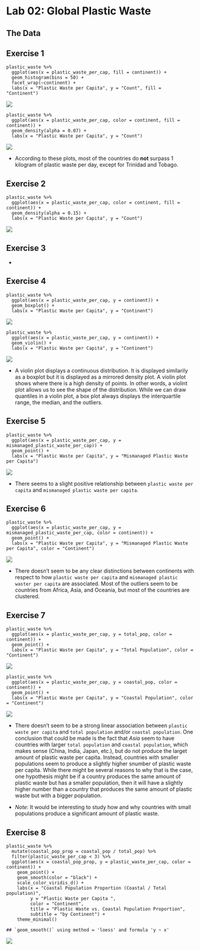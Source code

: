 Lab 02: Global Plastic Waste
================

The Data
--------

Exercise 1
----------

    plastic_waste %>% 
      ggplot(aes(x = plastic_waste_per_cap, fill = continent)) +
      geom_histogram(bins = 50) +
      facet_wrap(~continent) +
      labs(x = "Plastic Waste per Capita", y = "Count", fill = "Continent")

<img src="lab02_solutions_files/figure-gfm/plastic_waste_perCapita-1.png" style="display: block; margin: auto;" />

    plastic_waste %>% 
      ggplot(aes(x = plastic_waste_per_cap, color = continent, fill = continent)) +
      geom_density(alpha = 0.07) +
      labs(x = "Plastic Waste per Capita", y = "Count")

<img src="lab02_solutions_files/figure-gfm/plastic_waste_perCapita-2.png" style="display: block; margin: auto;" />

-   According to these plots, most of the countries do **not** surpass 1
    kilogram of plastic waste per day, except for Trinidad and Tobago.

Exercise 2
----------

    plastic_waste %>% 
      ggplot(aes(x = plastic_waste_per_cap, color = continent, fill = continent)) +
      geom_density(alpha = 0.15) +
      labs(x = "Plastic Waste per Capita", y = "Count")

<img src="lab02_solutions_files/figure-gfm/lower_alpha-1.png" style="display: block; margin: auto;" />

Exercise 3
----------

-   

Exercise 4
----------

    plastic_waste %>% 
      ggplot(aes(x = plastic_waste_per_cap, y = continent)) +
      geom_boxplot() +
      labs(x = "Plastic Waste per Capita", y = "Continent")

<img src="lab02_solutions_files/figure-gfm/violin_plot-1.png" style="display: block; margin: auto;" />

    plastic_waste %>% 
      ggplot(aes(x = plastic_waste_per_cap, y = continent)) +
      geom_violin() +
      labs(x = "Plastic Waste per Capita", y = "Continent")

<img src="lab02_solutions_files/figure-gfm/violin_plot-2.png" style="display: block; margin: auto;" />

-   A violin plot displays a continuous distribution. It is displayed
    similarily as a boxplot but it is displayed as a mirrored density
    plot. A violin plot shows where there is a high density of points.
    In other words, a violint plot allows us to see the shape of the
    distribution. While we can draw quantiles in a violin plot, a box
    plot always displays the interquartile range, the median, and the
    outliers.

Exercise 5
----------

    plastic_waste %>% 
      ggplot(aes(x = plastic_waste_per_cap, y = mismanaged_plastic_waste_per_cap)) +
      geom_point() +
      labs(x = "Plastic Waste per Capita", y = "Mismanaged Plastic Waste per Capita")

<img src="lab02_solutions_files/figure-gfm/mismanaged_waste-1.png" style="display: block; margin: auto;" />

-   There seems to a slight positive relationship between
    `plastic waste per capita` and
    `mismanaged plastic waste per capita`.

Exercise 6
----------

    plastic_waste %>% 
      ggplot(aes(x = plastic_waste_per_cap, y = mismanaged_plastic_waste_per_cap, color = continent)) +
      geom_point() +
      labs(x = "Plastic Waste per Capita", y = "Mismanaged Plastic Waste per Capita", color = "Continent")

<img src="lab02_solutions_files/figure-gfm/mismanaged_waste_continent-1.png" style="display: block; margin: auto;" />

-   There doesn’t seem to be any clear distinctions between continents
    with respect to how `plastic waste per capita` and
    `mismanaged plastic waster per capita` are associated. Most of the
    outliers seem to be countries from Africa, Asia, and Oceania, but
    most of the countries are clustered.

Exercise 7
----------

    plastic_waste %>% 
      ggplot(aes(x = plastic_waste_per_cap, y = total_pop, color = continent)) +
      geom_point() +
      labs(x = "Plastic Waste per Capita", y = "Total Population", color = "Continent")

<img src="lab02_solutions_files/figure-gfm/total_population-1.png" style="display: block; margin: auto;" />

    plastic_waste %>% 
      ggplot(aes(x = plastic_waste_per_cap, y = coastal_pop, color = continent)) +
      geom_point() +
      labs(x = "Plastic Waste per Capita", y = "Coastal Population", color = "Continent")

<img src="lab02_solutions_files/figure-gfm/total_population-2.png" style="display: block; margin: auto;" />

-   There doesn’t seem to be a strong linear association between
    `plastic waste per capita` and `total population` and/or
    `coastal population`. One conclusion that could be made is the fact
    that *Asia* seem to have countries with larger `total population`
    and `coastal population`, which makes sense (China, India, Japan,
    etc.), but do not produce the larget amount of plastic waste per
    capita. Instead, countries with smaller populations seem to produce
    a slightly higher snumber of plastic waste per capita. While there
    might be several reasons to why that is the case, one hypothesis
    might be if a country produces the same amount of plastic waste but
    has a smaller population, then it will have a slightly higher number
    than a country that produces the same amount of plastic waste but
    with a bigger population.

-   *Note*: It would be interesting to study how and why countries with
    small populations produce a significant amount of plastic waste.

Exercise 8
----------

    plastic_waste %>% 
      mutate(coastal_pop_prop = coastal_pop / total_pop) %>%
      filter(plastic_waste_per_cap < 3) %>%
      ggplot(aes(x = coastal_pop_prop, y = plastic_waste_per_cap, color = continent)) + 
        geom_point() +
        geom_smooth(color = "black") +
        scale_color_viridis_d() +
        labs(x = "Coastal Population Proportion (Coastal / Total population)", 
             y = "Plastic Waste per Capita ", 
             color = "Continent",
             title = "Plastic Waste vs. Coastal Population Proportion",
             subtitle = "by Continent") +
        theme_minimal()

    ## `geom_smooth()` using method = 'loess' and formula 'y ~ x'

<img src="lab02_solutions_files/figure-gfm/unnamed-chunk-1-1.png" style="display: block; margin: auto;" />
